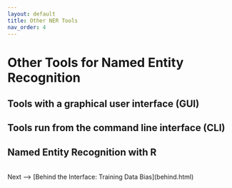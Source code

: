```yaml
---
layout: default
title: Other NER Tools
nav_order: 4
---
```


# Other Tools for Named Entity Recognition

## Tools with a graphical user interface (GUI)

## Tools run from the command line interface (CLI)

## Named Entity Recognition with R

<br />
Next --> [Behind the Interface: Training Data Bias](behind.html)
